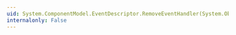 ```yaml
---
uid: System.ComponentModel.EventDescriptor.RemoveEventHandler(System.Object,System.Delegate)
internalonly: False
---
```

